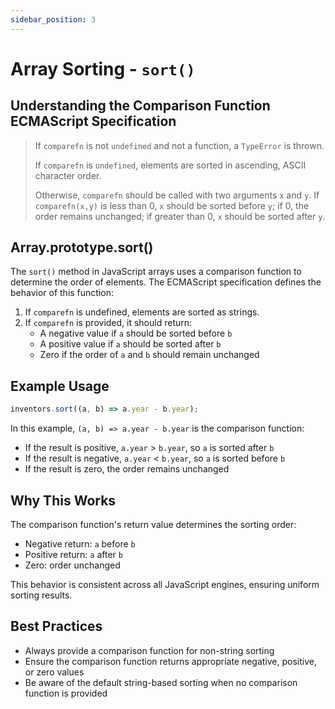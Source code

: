 ```yaml
---
sidebar_position: 3
---
```


# Array Sorting - `sort()`

## Understanding the Comparison Function ECMAScript Specification

> If `comparefn` is not `undefined` and not a function, a `TypeError` is thrown.
>
> If `comparefn` is `undefined`, elements are sorted in ascending, ASCII character order.
>
> Otherwise, `comparefn` should be called with two arguments `x` and `y`. If `comparefn(x,y)` is less than 0, `x` should be sorted before `y`; if 0, the order remains unchanged; if greater than 0, `x` should be sorted after `y`.

## Array.prototype.sort()

The `sort()` method in JavaScript arrays uses a comparison function to determine the order of elements. The ECMAScript specification defines the behavior of this function:

1. If `comparefn` is undefined, elements are sorted as strings.
2. If `comparefn` is provided, it should return:
    - A negative value if `a` should be sorted before `b`
    - A positive value if `a` should be sorted after `b`
    - Zero if the order of `a` and `b` should remain unchanged

## Example Usage

```javascript
inventors.sort((a, b) => a.year - b.year);
```

In this example, `(a, b) => a.year - b.year` is the comparison function:
- If the result is positive, `a.year` > `b.year`, so `a` is sorted after `b`
- If the result is negative, `a.year` < `b.year`, so `a` is sorted before `b`
- If the result is zero, the order remains unchanged

## Why This Works

The comparison function's return value determines the sorting order:
- Negative return: `a` before `b`
- Positive return: `a` after `b`
- Zero: order unchanged

This behavior is consistent across all JavaScript engines, ensuring uniform sorting results.

## Best Practices

- Always provide a comparison function for non-string sorting
- Ensure the comparison function returns appropriate negative, positive, or zero values
- Be aware of the default string-based sorting when no comparison function is provided

